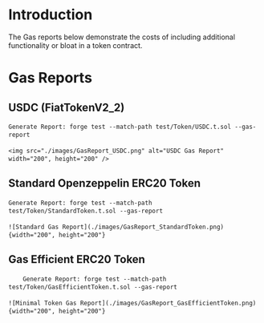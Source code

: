 # Introduction

The Gas reports below demonstrate the costs of including additional functionality or bloat in a token contract. 

# Gas Reports

## USDC (FiatTokenV2_2)

	Generate Report: forge test --match-path test/Token/USDC.t.sol --gas-report	

	<img src="./images/GasReport_USDC.png" alt="USDC Gas Report" width="200", height="200" />

## Standard Openzeppelin ERC20 Token

	Generate Report: forge test --match-path test/Token/StandardToken.t.sol --gas-report 

	![Standard Gas Report](./images/GasReport_StandardToken.png){width="200", height="200"}

## Gas Efficient ERC20 Token

		Generate Report: forge test --match-path test/Token/GasEfficientToken.t.sol --gas-report 

	![Minimal Token Gas Report](./images/GasReport_GasEfficientToken.png){width="200", height="200"}	
